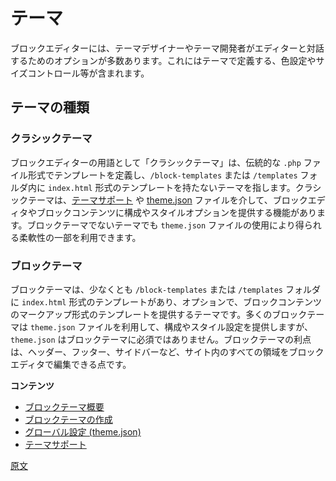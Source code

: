 <!--
# Theming for the Block Editor
 -->
<!--
# ブロックエディター対応のテーマ
 -->
<!--
The new editor provides a number of options for theme designers and developers, including theme-defined color settings, font size control, and much more.

In this section, you'll learn about the ways that themes can customize the editor.
 -->
<!--
新しいエディターには、テーマ定義の色設定やサイズコントロールなどテーマデザイナーやテーマ開発者のためのオプションが多数あります。

このセクションではテーマからエディターをカスタマイズする方法について解説します。
 -->
<!--
# Themes
 -->
# テーマ

<!--
The block editor provides a number of options for theme designers and developers, including theme-defined color settings, font size control, and much more.
The block editor provides a number of options for theme designers and developers, to interact with it, including theme-defined color settings, font size control, and much more.
 -->
ブロックエディターには、テーマデザイナーやテーマ開発者がエディターと対話するためのオプションが多数あります。これにはテーマで定義する、色設定やサイズコントロール等が含まれます。
<!-- 
## Types of themes
 -->
## テーマの種類

<!-- 
### Classic theme
 -->
### クラシックテーマ

<!-- 
In terms of block editor terminology this is any theme that defines its templates in the traditional `.php` file format, and that doesn't have an `index.html` format template in the `/block-templates` or `/templates` folders. A `Classic` theme has the ability to provide configuration and styling options to the block editor, and block content, via [Theme Supports](/docs/how-to-guides/themes/theme-support.md), or by including a [theme.json](/docs/how-to-guides/themes/theme-json.md) file. A theme does not have to be a `Block` theme in order to take advantage of some of the flexibility provided by the use of a `theme.json` file.
 -->
ブロックエディターの用語として「クラシックテーマ」は、伝統的な `.php` ファイル形式でテンプレートを定義し、`/block-templates` または `/templates` フォルダ内に `index.html` 形式のテンプレートを持たないテーマを指します。クラシックテーマは、[テーマサポート](https://ja.wordpress.org/team/handbook/block-editor/how-to-guides/themes/theme-support/) や [theme.json](https://ja.wordpress.org/team/handbook/block-editor/how-to-guides/themes/theme-json/) ファイルを介して、ブロックエディタやブロックコンテンツに構成やスタイルオプションを提供する機能があります。ブロックテーマでないテーマでも `theme.json` ファイルの使用により得られる柔軟性の一部を利用できます。

<!-- 
### Block theme
 -->
### ブロックテーマ

<!-- 
This is any theme that has, at a minimum, an `index.html` format template in the `/block-templates` or `/templates` folders, and with templates  provided in form of block content markup. While many `Block` themes will make use of a `theme.json` file to provide configuration and styling settings, a `theme.json` is not a requirement of `Block` themes. The advantage of `Block` themes is that the block editor can be used to edit all areas of the site: headers, footers, sidebars, etc.
 -->
ブロックテーマは、少なくとも `/block-templates` または `/templates` フォルダに `index.html` 形式のテンプレートがあり、オプションで、ブロックコンテンツのマークアップ形式のテンプレートを提供するテーマです。多くのブロックテーマは `theme.json` ファイルを利用して、構成やスタイル設定を提供しますが、 `theme.json` はブロックテーマに必須ではありません。ブロックテーマの利点は、ヘッダー、フッター、サイドバーなど、サイト内のすべての領域をブロックエディタで編集できる点です。

<!--
**Contents**
 -->
**コンテンツ**

<!--
- [Block Theme Overview](/docs/how-to-guides/themes/block-theme-overview.md)
- [Create a Block Theme](/docs/how-to-guides/themes/create-block-theme.md)
- [Global Settings (theme.json)](/docs/how-to-guides/themes/theme-json.md)
- [Theme Support](/docs/how-to-guides/themes/theme-support.md)
 -->
- [ブロックテーマ概要](https://ja.wordpress.org/team/handbook/block-editor/how-to-guides/themes/block-theme-overview)
- [ブロックテーマの作成](https://ja.wordpress.org/team/handbook/block-editor/how-to-guides/themes/create-block-theme)
- [グローバル設定 (theme.json)](https://ja.wordpress.org/team/handbook/block-editor/how-to-guides/themes/theme-json)
- [テーマサポート](https://ja.wordpress.org/team/handbook/block-editor/how-to-guides/themes/theme-support)

[原文](https://github.com/WordPress/gutenberg/blob/trunk/docs/how-to-guides/themes/README.md)

